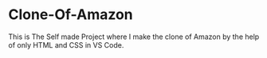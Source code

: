 # Clone-Of-Amazon
This is The Self made Project where I make the clone of Amazon by the help of only HTML and CSS in VS Code.
